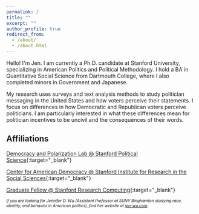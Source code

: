 ```yaml
---
permalink: /
title: ""
excerpt: ""
author_profile: true
redirect_from: 
  - /about/
  - /about.html
---
```


<style>
p.caption {
  font-size: 0.75em;
  font-style: italic;
}
</style>

Hello! I'm Jen. I am currently a Ph.D. candidate at Stanford University, specializing in American Politics and Political Methodology. I hold a BA in Quantitative Social Science from Dartmouth College, where I also completed minors in Government and Japanese.

My research uses surveys and text analysis methods to study politician messaging in the United States and how voters perceive their statements. I focus on differences in how Democratic and Republican voters perceive politicians. I am particularly interested in what these differences mean for politician incentives to be uncivil and the consequences of their words.

## Affiliations 

[Democracy and Polarization Lab @ Stanford Political Science](https://stanforddpl.org/){:target="_blank"}

[Center for American Democracy @ Stanford Institute for Research in the Social Sciences](https://iriss.stanford.edu/people/jen-wu){:target="_blank"}

[Graduate Fellow @ Stanford Research Computing](https://iriss.stanford.edu/people/jen-wu){:target="_blank"}

<p class="caption"> If you are looking for Jennifer D. Wu (Assistant Professor at SUNY Binghamton studying race, identity, and behavior in American politics), find her website at <a href="https://www.jen-wu.com" target="_blank">jen-wu.com</a>.</p>